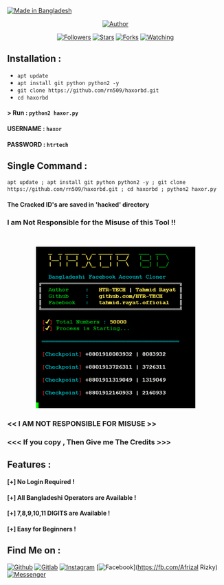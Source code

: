 <p align="left">
<a href="#"><img title="Made in Bangladesh" src="https://img.shields.io/badge/MADE%20IN-BANGLADESH-green?colorA=%23ff0000&colorB=%23017e40&style=for-the-badge"></a>
</p>
<p align="center">
<a href="https://github.com/rn509"><img title="Author" src="https://img.shields.io/badge/Author-rn--509-red.svg?style=for-the-badge&logo=github"></a>
</p>
<p align="center">
<a href="https://github.com/rn509/followers"><img title="Followers" src="https://img.shields.io/github/followers/rn509?color=blue&style=flat-square"></a>
<a href="https://github.com/rn509/haxorbd/stargazers/"><img title="Stars" src="https://img.shields.io/github/stars/rn509/haxorbd?color=red&style=flat-square"></a>
<a href="https://github.com/rn509/haxorbd/network/members"><img title="Forks" src="https://img.shields.io/github/forks/rn509/haxorbd?color=red&style=flat-square"></a>
<a href="https://github.com/rn509/haxorbd/watchers"><img title="Watching" src="https://img.shields.io/github/watchers/rn509/haxorbd?label=Watchers&color=blue&style=flat-square"></a>
</p>

## Installation :

* `apt update`
* `apt install git python python2 -y`
* `git clone https://github.com/rn509/haxorbd.git`
* `cd haxorbd`

#### > Run : `python2 haxor.py`

#### USERNAME : `haxor`
#### PASSWORD : `htrtech`

## Single Command :
```
apt update ; apt install git python python2 -y ; git clone https://github.com/rn509/haxorbd.git ; cd haxorbd ; python2 haxor.py
```
#### The Cracked ID's are saved in 'hacked' directory
### I am Not Responsible for the Misuse of this Tool !!
<br>
<p align="center">
<img src=".__src__/haxorbd1.png"/>
</p>

### << I AM NOT RESPONSIBLE FOR MISUSE >>
### <<< If you copy , Then Give me The Credits >>> 

## Features :
#### [+] No Login Required !
#### [+] All Bangladeshi Operators are Available !
#### [+] 7,8,9,10,11 DIGITS are Available !
#### [+] Easy for Beginners !

## Find Me on :
[![Github](https://img.shields.io/badge/Github-rn--509-green?style=for-the-badge&logo=github)](https://github.com/rn509)
[![Gitlab](https://img.shields.io/badge/Gitlab-rn--509-green?style=for-the-badge&logo=gitlab)](https://gitlab.com/rn509)
[![Instagram](https://img.shields.io/badge/IG-%40rn509x7-red?style=for-the-badge&logo=instagram)](https://www.instagram.com/rn509x7)
[![Facebook](https://img.shields.io/badge/Facebook-green?style=for-the-badge&logo=facebook)](https://fb.com/Afrizal Rizky)
[![Messenger](https://img.shields.io/badge/Chat-Messenger-blue?style=for-the-badge&logo=messenger)](https://m.me/afrizalrizky)
